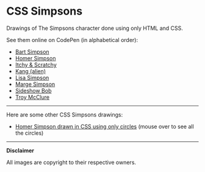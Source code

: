 # CSS Simpsons

Drawings of The Simpsons character done using only HTML and CSS.

See them online on CodePen (in alphabetical order):

- [Bart Simpson](https://codepen.io/alvaromontoro/full/ZVZwPR)
- [Homer Simpson](https://codepen.io/alvaromontoro/full/rPazmv)
- [Itchy & Scratchy](https://codepen.io/alvaromontoro/full/ZwbYPv)
- [Kang (alien)](https://codepen.io/alvaromontoro/full/omWOKR)
- [Lisa Simpson](https://codepen.io/alvaromontoro/full/bzVjeK)
- [Marge Simpson](https://codepen.io/alvaromontoro/full/ZwKpdR)
- [Sideshow Bob](https://codepen.io/alvaromontoro/full/bzMZRy)
- [Troy McClure](https://codepen.io/alvaromontoro/full/LqgMpx)

---

Here are some other CSS Simpsons drawings:

- [Homer Simpson drawn in CSS using only circles](https://codepen.io/alvaromontoro/full/BMdzxV) (mouse over to see all the circles)


---

**Disclaimer**

All images are copyright to their respective owners. 
